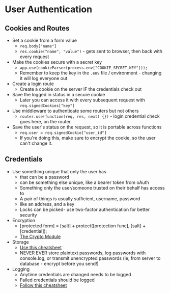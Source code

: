 # User Authentication



## Cookies and Routes
* Set a cookie from a form value
	* `req.body["name"]`
	* `res.cookie("name", "value")` - gets sent to browser, then back with every request
* Make the cookies secure with a secret key
	* `app.use(cookieParser(process.env["COOKIE_SECRET_KEY"]));`
	* Remember to keep the key in the `.env` file / environment - changing it will log everyone out
* Create a login route
	* Create a cookie on the server IF the credentials check out
* Save the logged in status in a secure cookie
	* Later you can access it with every subsequent request with `req.signedCookies["key"]`
* Use middleware to authenticate some routers but not others
	* `router.use(function(req, res, next) {})` - login credential check goes here, on the router
* Save the user's status on the request, so it is portable across functions
	* `req.user = req.signedCookie["user_id"]`
	* If you're doing this, make sure to encrypt the cookie, so the user can't change it.

## Credentials
* Use something unique that only the user has
	* that can be a password 
	* can be something else unique, like a bearer token from oAuth
	* Something only the user/someone trusted on their behalf has access to
	* A pair of things is usually sufficient, username, password
	* like an address, and a key
	* Locks can be picked- use two-factor authentication for better security
* Encryption
	* [protected form] = [salt] + protect([protection func], [salt] + [credential]);
	* [The Crypto Module](https://nodejs.org/api/crypto.html)
* Storage
	* [Use this cheatsheet](https://www.owasp.org/index.php/Password_Storage_Cheat_Sheet)
	* NEVER EVER store plaintext passwords, log passwords with console.log, or transmit unencrypted passwords (ie, from server to database - encrypt before you send!)
* Logging
	* Anytime credentials are changed needs to be logged
	* Failed credentials should be logged
	* [Follow this cheatsheet](https://www.owasp.org/index.php/Logging_Cheat_Sheet)
